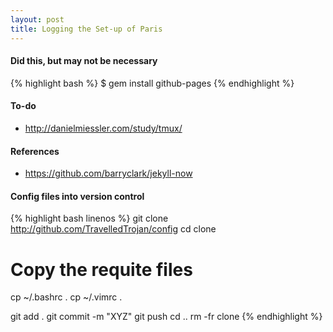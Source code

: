 ```yaml
---
layout: post
title: Logging the Set-up of Paris
---
```


#### Did this, but may not be necessary
{% highlight bash %}
$ gem install github-pages
{% endhighlight %}

#### To-do
 * http://danielmiessler.com/study/tmux/

#### References
 * https://github.com/barryclark/jekyll-now

#### Config files into version control
{% highlight bash linenos %}
git clone http://github.com/TravelledTrojan/config
cd clone

# Copy the requite files
cp ~/.bashrc .
cp ~/.vimrc .

git add .
git commit -m "XYZ"
git push
cd ..
rm -fr clone
{% endhighlight %}
